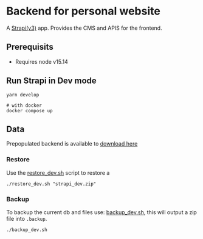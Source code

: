 # Backend for personal website

A [Strapi(v3)](https://docs-v3.strapi.io/developer-docs/latest/getting-started/introduction.html) app. Provides the CMS and APIS for the frontend. 


## Prerequisits

- Requires node v15.14

## Run Strapi in Dev mode

```shell
yarn develop

# with docker
docker compose up
```


## Data

Prepopulated backend is available to [download here](https://drive.google.com/drive/folders/1dsNqqdlJA5NEeVROMTscTJZ94ld4fqKx?usp=drive_link)

### Restore

Use the [restore_dev.sh](./scripts/restore_dev.sh) script to restore a 

```shell
./restore_dev.sh "strapi_dev.zip"
```

### Backup
To backup the current db and files use: [backup_dev.sh](./scripts/backup_dev.sh), this will output a zip file into `.backup`.

```shell
./backup_dev.sh
```